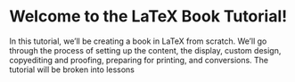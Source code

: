 # Welcome to the LaTeX Book Tutorial!

In this tutorial, we’ll be creating a book in LaTeX from scratch. We’ll go through the process of setting up the content, the display, custom design, copyediting and proofing, preparing for printing, and conversions. The tutorial will be broken into lessons
